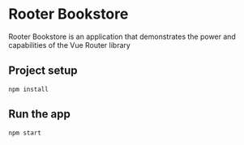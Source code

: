 # Rooter Bookstore

Rooter Bookstore is an application that demonstrates the power and capabilities of the Vue Router library

## Project setup
```
npm install
```

## Run the app
```
npm start
```
